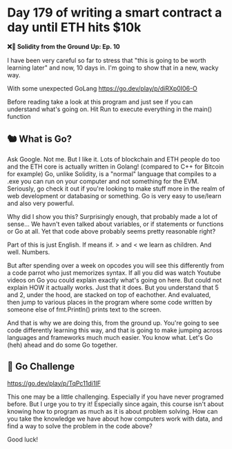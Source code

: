 # Day 179 of writing a smart contract a day until ETH hits $10k

**❌🦜 Solidity from the Ground Up:  Ep. 10**

I have been very careful so far to stress that "this is going to be worth learning later" and now, 10 days in. I'm going to show that in a new, wacky way.

With some unexpected GoLang
https://go.dev/play/p/diRXp0I06-O

Before reading take a look at this program and just see if you can understand what's going on.
Hit Run to execute everything in the main() function


## 🐿 What is Go?
Ask Google. Not me. But I like it. Lots of blockchain and ETH people do too and the ETH core is actually written in Golang! (compared to C++ for Bitcoin for example)
Go, unlike Solidity, is a "normal" language that compiles to a .exe you can run on your computer and not something for the EVM. Seriously, go check it out if you're looking to make stuff more in the realm of web development or databasing or something. Go is very easy to use/learn and also very powerful.

Why did I show you this?
Surprisingly enough, that probably made a lot of sense... We havn't even talked about variables, or if statements or functions or Go at all. Yet that code above probably seems pretty reasonable right?

Part of this is just English. If means if. > and < we learn as children. And well. Numbers.

But after spending over a week on opcodes you will see this differently from a code parrot who just memorizes syntax. If all you did was watch Youtube videos on Go you could explain exactly what's going on here. But could not explain HOW it actually works. Just that it does. But you understand that 5 and 2, under the hood, are stacked on top of eachother. And evaluated, then jump to various places in the program where some code written by someone else of fmt.Println() prints text to the screen.

And that is why we are doing this, from the ground up. You're going to see code differently learning this way, and that is going to make jumping across languages and frameworks much much easier. You know what. Let's Go (heh) ahead and do some Go together.

## 💫 Go Challenge
https://go.dev/play/p/TqPc11di1IF

This one may be a little challenging. Especially if you have never programed before. But I urge you to try it! Especially since again, this course isn't about knowing how to program as much as it is about problem solving. How can you take the knowledge we have about how computers work with data, and find a way to solve the problem in the code above?


Good luck!